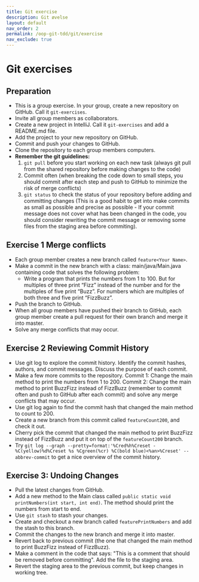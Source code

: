 ```yaml
---
title: Git exercise
description: Git øvelse
layout: default
nav_order: 2
permalink: /oop-git-tdd/git/exercise
nav_exclude: true
---
```




# Git exercises

## Preparation

- This is a group exercise. In your group, create a new repository on GitHub. Call it `git-exercises`.
- Invite all group members as collaborators.
- Create a new project in IntelliJ. Call it `git-exercises` and add a README.md file.
- Add the project to your new repository on GitHub.
- Commit and push your changes to GitHub.
- Clone the repository to each group members computers.
- **Remember the git guidelines:**
  1. `git pull` before you start working on each new task (always git pull from the shared repository before making changes to the code)
  2. Commit often (when breaking the code down to small steps, you should commit after each step and push to GitHub to minimize the risk of merge conflicts)
  3. `git status` to check the status of your repository before adding and committing changes (This is a good habit to get into make commits as small as possible and precise as possible - If your commit message does not cover what has been changed in the code, you should consider rewriting the commit message or removing some files from the staging area before commiting).

## Exercise 1 Merge conflicts

- Each group member creates a new branch called `feature<Your Name>`.
- Make a commit in the new branch with a class: main/java/Main.java containing code that solves the following problem:
  - Write a program that prints the numbers from 1 to 100. But for multiples of three print “Fizz” instead of the number and for the multiples of five print “Buzz”. For numbers which are multiples of both three and five print “FizzBuzz”.
- Push the branch to GitHub.
- When all group members have pushed their branch to GitHub, each group member create a pull request for their own branch and merge it into master.
- Solve any merge conflicts that may occur.

## Exercise 2 Reviewing Commit History

- Use git log to explore the commit history. Identify the commit hashes, authors, and commit messages. Discuss the purpose of each commit.
- Make a few more commits to the repository. Commit 1: Change the main method to print the numbers from 1 to 200. Commit 2: Change the main method to print BuzzFizz instead of FizzBuzz (remember to commit often and push to GitHub after each commit) and solve any merge conflicts that may occur.
- Use git log again to find the commit hash that changed the main method to count to 200.
- Create a new branch from this commit called `featureCount200`, and check it out.
- Cherry pick the commit that changed the main method to print BuzzFizz instead of FizzBuzz and put it on top of the `featureCount200` branch.
- Try `git log --graph --pretty=format:'%Cred%h%Creset -%C(yellow)%d%Creset %s %Cgreen(%cr) %C(bold blue)<%an>%Creset' --abbrev-commit` to get a nice overview of the commit history.

## Exercise 3: Undoing Changes

- Pull the latest changes from GitHub.
- Add a new method to the Main class called `public static void printNumbers(int start, int end)`. The method should print the numbers from start to end.
- Use `git stash` to stash your changes.
- Create and checkout a new branch called `featurePrintNumbers` and add the stash to this branch.
- Commit the changes to the new branch and merge it into master.
- Revert back to previous commit (the one that changed the main method to print BuzzFizz instead of FizzBuzz).
- Make a comment in the code that says: "This is a comment that should be removed before committing". Add the file to the staging area.
- Revert the staging area to the previous commit, but keep changes in working tree.
